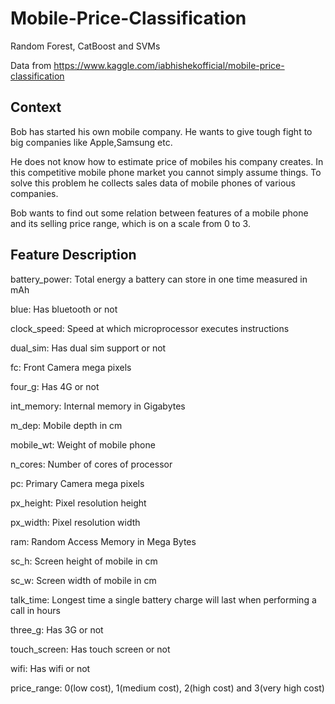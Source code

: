 # Mobile-Price-Classification
Random Forest, CatBoost and SVMs

Data from https://www.kaggle.com/iabhishekofficial/mobile-price-classification
## Context
Bob has started his own mobile company. He wants to give tough fight to big companies like Apple,Samsung etc.

He does not know how to estimate price of mobiles his company creates. In this competitive mobile phone market you cannot simply assume things. To solve this problem he collects sales data of mobile phones of various companies.

Bob wants to find out some relation between features of a mobile phone  and its selling price range, which is on a scale from 0 to 3.
## Feature Description
battery_power: Total energy a battery can store in one time measured in mAh

blue: Has bluetooth or not

clock_speed: Speed at which microprocessor executes instructions

dual_sim: Has dual sim support or not

fc: Front Camera mega pixels

four_g: Has 4G or not

int_memory: Internal memory in Gigabytes

m_dep: Mobile depth in cm

mobile_wt: Weight of mobile phone

n_cores: Number of cores of processor

pc: Primary Camera mega pixels

px_height: Pixel resolution height

px_width: Pixel resolution width

ram: Random Access Memory in Mega Bytes

sc_h: Screen height of mobile in cm

sc_w: Screen width of mobile in cm

talk_time: Longest time a single battery charge will last when performing a call in hours

three_g: Has 3G or not

touch_screen: Has touch screen or not

wifi: Has wifi or not

price_range: 0(low cost), 1(medium cost), 2(high cost) and 3(very high cost)
